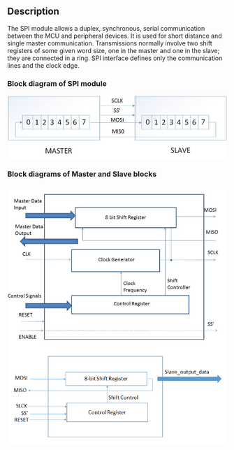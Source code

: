 ## Description
The SPI module allows a duplex, synchronous, serial communication between the MCU and peripheral
devices. It is used for short distance and single master communication. Transmissions normally involve two shift registers of some given word size, one in the master and one in
the slave; they are connected in a ring. SPI interface defines only the communication lines and the clock edge.

### Block diagram of SPI module
<img src="https://raw.githubusercontent.com/akshayapurohit23/Serial-Peripheral-Interface/master/assets/Images/SPI_Block_Diagram.jpg" align="middle" >


### Block diagrams of Master and Slave blocks
<img src="https://raw.githubusercontent.com/akshayapurohit23/Serial-Peripheral-Interface/master/assets/Images/MasterModule.jpg" align="middle" >

<img src="https://raw.githubusercontent.com/akshayapurohit23/Serial-Peripheral-Interface/master/assets/Images/SlaveModule.png" align="middle" >
